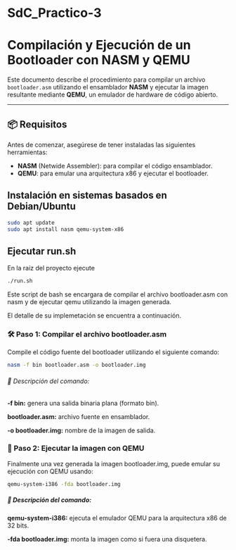 # SdC_Practico-3
# Compilación y Ejecución de un Bootloader con NASM y QEMU

Este documento describe el procedimiento para compilar un archivo `bootloader.asm` utilizando el ensamblador **NASM** y ejecutar la imagen resultante mediante **QEMU**, un emulador de hardware de código abierto.

---

## 📦 Requisitos

Antes de comenzar, asegúrese de tener instaladas las siguientes herramientas:

- **NASM** (Netwide Assembler): para compilar el código ensamblador.
- **QEMU**: para emular una arquitectura x86 y ejecutar el bootloader.

## Instalación en sistemas basados en Debian/Ubuntu

```bash
sudo apt update
sudo apt install nasm qemu-system-x86
```

## Ejecutar run.sh
En la raiz del proyecto ejecute 
```bash
./run.sh
```
Este script de bash se encargara de compilar el archivo bootloader.asm con nasm y de ejecutar qemu utilizando la imagen generada. 

 El detalle de su implemetación se encuentra a continuación.
 
### 🛠️  Paso 1: Compilar el archivo bootloader.asm

Compile el código fuente del bootloader utilizando el siguiente comando:

```bash
nasm -f bin bootloader.asm -o bootloader.img
```

###### 📌 Descripción del comando:

**-f bin:** genera una salida binaria plana (formato bin).

**bootloader.asm:** archivo fuente en ensamblador.

**-o bootloader.img:** nombre de la imagen de salida.

### 🚀 Paso 2: Ejecutar la imagen con QEMU
Finalmente una vez generada la imagen bootloader.img, puede emular su ejecución con QEMU usando:

```bash
qemu-system-i386 -fda bootloader.img
```
##### 📌 Descripción del comando:

**qemu-system-i386:** ejecuta el emulador QEMU para la arquitectura x86 de 32 bits.

**-fda bootloader.img:** monta la imagen como si fuera una disquetera.
